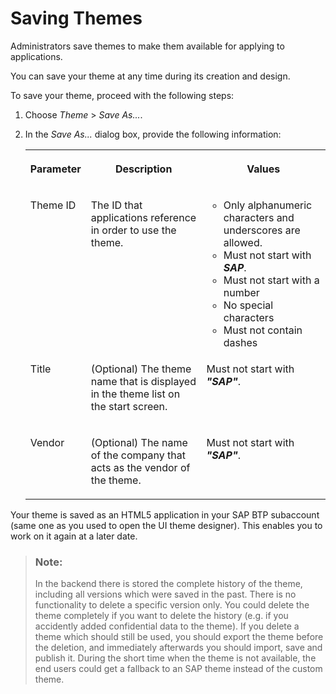 <!-- loioa8155b8322e241fbb5c389a125091421 -->

# Saving Themes

Administrators save themes to make them available for applying to applications.

You can save your theme at any time during its creation and design.

To save your theme, proceed with the following steps:

1.  Choose *Theme* \> *Save As...*.

2.  In the *Save As...* dialog box, provide the following information:


    <table>
    <tr>
    <th valign="top">

    Parameter


    
    </th>
    <th valign="top">

    Description


    
    </th>
    <th valign="top">

    Values


    
    </th>
    </tr>
    <tr>
    <td valign="top">

    Theme ID


    
    </td>
    <td valign="top">

    The ID that applications reference in order to use the theme.


    
    </td>
    <td valign="top">

    -   Only alphanumeric characters and underscores are allowed.
    -   Must not start with ***SAP***.
    -   Must not start with a number
    -   No special characters
    -   Must not contain dashes


    
    </td>
    </tr>
    <tr>
    <td valign="top">

    Title


    
    </td>
    <td valign="top">

    \(Optional\) The theme name that is displayed in the theme list on the start screen.


    
    </td>
    <td valign="top">

    Must not start with ***"SAP"***.


    
    </td>
    </tr>
    <tr>
    <td valign="top">

    Vendor


    
    </td>
    <td valign="top">

    \(Optional\) The name of the company that acts as the vendor of the theme.


    
    </td>
    <td valign="top">

    Must not start with ***"SAP"***.


    
    </td>
    </tr>
    </table>
    

Your theme is saved as an HTML5 application in your SAP BTP subaccount \(same one as you used to open the UI theme designer\). This enables you to work on it again at a later date.

> ### Note:  
> In the backend there is stored the complete history of the theme, including all versions which were saved in the past. There is no functionality to delete a specific version only. You could delete the theme completely if you want to delete the history \(e.g. if you accidently added confidential data to the theme\). If you delete a theme which should still be used, you should export the theme before the deletion, and immediately afterwards you should import, save and publish it. During the short time when the theme is not available, the end users could get a fallback to an SAP theme instead of the custom theme.

